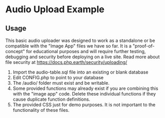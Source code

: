 Audio Upload Example
====

Usage
---
This basic audio uploader was designed to work as a standalone or be compatible with the "Image App" files we have so far. It is a "proof-of-concept" for educational purposes and will require further testing, debugging and security before deploying on a live site. Read more about file security at https://docs.php.earth/security/uploading/

1. Import the audio-table.sql file into an existing or blank database
2. Edit CONFIG.php to point to your database
3. The /audio/ folder must exist and be writable. 
3. Some provided functions may already exist if you are combining this with the "image app" code.  Delete these individual functions if they cause duplicate function definitions. 
4. The provided CSS just for demo purposes. It is not important to the functionality of these files. 

